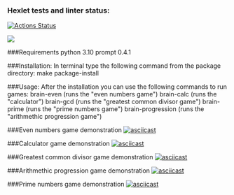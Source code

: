 ### Hexlet tests and linter status:
[![Actions Status](https://github.com/zwg3/python-project-49/workflows/hexlet-check/badge.svg)](https://github.com/zwg3/python-project-49/actions)

<a href="https://codeclimate.com/github/zwg3/python-project-49/maintainability"><img src="https://api.codeclimate.com/v1/badges/4c54ad22338cf823bbf3/maintainability" /></a>

###Requirements
python 3.10
prompt 0.4.1

###Installation:
In terminal type the following command from the package directory:
make package-install

###Usage:
After the installation you can use the following commands to run games:
brain-even (runs the "even numbers game")
brain-calc (runs the "calculator")
brain-gcd (runs the "greatest common divisor game")
brain-prime (runs the "prime numbers game")
brain-progression (runs the "arithmethic progression game")


###Even numbers game demonstration
[![asciicast](https://asciinema.org/a/H4N5wUxO8uQDPiNLLAIXI86L3.svg)](https://asciinema.org/a/H4N5wUxO8uQDPiNLLAIXI86L3)

###Calculator game demonstration
[![asciicast](https://asciinema.org/a/G5L4LfbdR3TTutdTm3vsRLcif.svg)](https://asciinema.org/a/G5L4LfbdR3TTutdTm3vsRLcif)

###Greatest common divisor game demonstration
[![asciicast](https://asciinema.org/a/Zcda5WmT3bmmGHB7dAuHJXxxo.svg)](https://asciinema.org/a/Zcda5WmT3bmmGHB7dAuHJXxxo)

###Arithmethic progression game demonstration
[![asciicast](https://asciinema.org/a/KqL9hZVEoKa15hEyfZyI5UhMx.svg)](https://asciinema.org/a/KqL9hZVEoKa15hEyfZyI5UhMx)

###Prime numbers game demonstration
[![asciicast](https://asciinema.org/a/KqL9hZVEoKa15hEyfZyI5UhMx.svg)](https://asciinema.org/a/KqL9hZVEoKa15hEyfZyI5UhMx)


